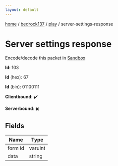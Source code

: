 ```yaml
---
layout: default
---
```


[home](/)  /  [bedrock137](/protocol/bedrock137)  /  [play](/protocol/bedrock137/play)  /  server-settings-response

# Server settings response

Encode/decode this packet in [Sandbox](../../../sandbox/bedrock137#Play.ServerSettingsResponse)

**Id**: 103

**Id** (hex): 67

**Id** (bin): 01100111

**Clientbound**: ✔️

**Serverbound**: ✖️

## Fields

Name | Type
---|---
form id | varuint
data | string
